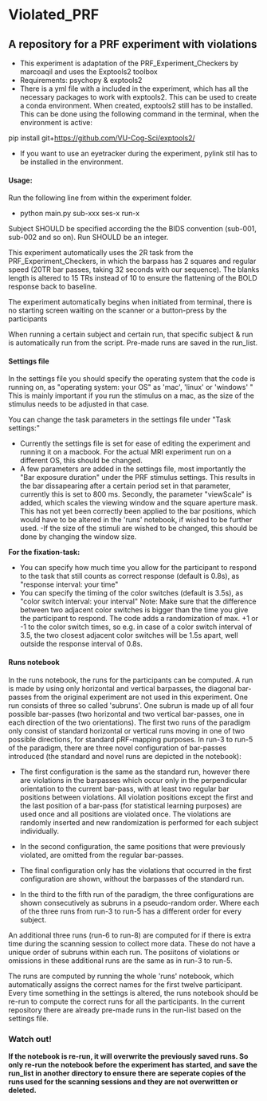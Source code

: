 # Violated_PRF

## A repository for a PRF experiment with violations

- This experiment is adaptation of the PRF_Experiment_Checkers by marcoaqil and uses the Exptools2 toolbox
- Requirements: psychopy & exptools2
- There is a yml file with a included in the experiment, which has all the necessary packages to work with exptools2. This can be used to create a conda environment. When created, exptools2 still has to be installed. This can be done using the following command in the terminal, when the environment is active: 

pip install git+https://github.com/VU-Cog-Sci/exptools2/

- If you want to use an eyetracker during the experiment, pylink stil has to be installed in the environment. 

#### Usage:

Run the following line from within the experiment folder.

- python main.py sub-xxx ses-x run-x

Subject SHOULD be specified according the the BIDS convention (sub-001, sub-002 and so on). Run SHOULD be an integer.

This experiment automatically uses the 2R task from the PRF_Experiment_Checkers, in which the barpass has 2 squares and regular speed (20TR bar passes, taking 32 seconds with our sequence). The blanks length is altered to 15 TRs instead of 10 to ensure the flattening of the BOLD response back to baseline.

The experiment automatically begins when initiated from terminal, there is no starting screen waiting on the scanner or a button-press by the participants

When running a certain subject and certain run, that specific subject & run is automatically run from the script. Pre-made runs are saved in the run_list.

#### Settings file

In the settings file you should specify the operating system that the code is running on, as "operating system: your OS" as 'mac', 'linux' or 'windows' " This is mainly important if you run the stimulus on a mac, as the size of the stimulus needs to be adjusted in that case.

You can change the task parameters in the settings file under "Task settings:"

- Currently the settings file is set for ease of editing the experiment and running it on a macbook. For the actual MRI experiment run on a different OS, this should be changed.
- A few parameters are added in the settings file, most importantly the "Bar exposure duration" under the PRF stimulus settings. This results in the bar dissapearing after a certain period set in that parameter, currently this is set to 800 ms. Secondly, the parameter "viewScale" is added, which scales the viewing window and the square aperture mask. This has not yet been correctly been applied to the bar positions, which would have to be altered in the 'runs' notebook, if wished to be further used.
-If the size of the stimuli are wished to be changed, this should be done by changing the window size.

**For the fixation-task:**
- You can specify how much time you allow for the participant to respond to the task that still counts as correct response (default is 0.8s), as "response interval: your time"
- You can specify the timing of the color switches (default is 3.5s), as "color switch interval: your interval" Note: Make sure that the difference between two adjacent color switches is bigger than the time you give the participant to respond. The code adds a randomization of max. +1 or -1 to the color switch times, so e.g. in case of a color switch interval of 3.5, the two closest adjacent color switches will be 1.5s apart, well outside the response interval of 0.8s.

#### Runs notebook

In the runs notebook, the runs for the participants can be computed. A run is made by using only horizontal and vertical barpasses, the diagonal bar-passes from the original experiment are not used in this experiment. 
One run consists of three so called 'subruns'. One subrun is made up of all four possible bar-passes (two horizontal and two vertical bar-passes, one in each direction of the two orientations). 
The first two runs of the paradigm only consist of standard horizontal or vertical runs moving in one of two possible directions, for standard pRF-mapping purposes. In run-3 to run-5 of the paradigm, there are three novel configuration of bar-passes introduced (the standard and novel runs are depicted in the notebook):

- The first configuration is the same as the standard run, however there are violations in the barpasses which occur only in the perpendicular orientation to the current bar-pass, with at least two regular bar positions between violations. All violation positions except the first and the last position of a bar-pass (for statistical learning purposes) are used once and all positions are violated once. The violations are randomly inserted and new randomization is performed for each subject individually.
- In the second configuration, the same positions that were previously violated, are omitted from the regular bar-passes.
- The final configuration only has the violations that occurred in the first configuration are shown, without the barpasses of the standard run.

- In the third to the fifth run of the paradigm, the three configurations are shown consecutively as subruns in a pseudo-random order. Where each of the three runs from run-3 to run-5 has a different order for every subject.

An additional three runs (run-6 to run-8) are computed for if there is extra time during the scanning session to collect more data. These do not have a unique order of subruns within each run. The posiitons of violations or omissions in these additional runs are the same as in run-3 to run-5.

The runs are computed by running the whole 'runs' notebook, which automatically assigns the correct names for the first twelve participant. Every time something in the settings is altered, the runs notebook should be re-run to compute the correct runs for all the participants. In the current repository there are already pre-made runs in the run-list based on the settings file.

### Watch out! 
**If the notebook is re-run, it will overwrite the previously saved runs. So only re-run the notebook before the experiment has started, and save the run_list in another directory to ensure there are seperate copies of the runs used for the scanning sessions and they are not overwritten or deleted.**